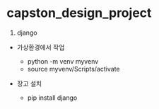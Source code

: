 # capston_design_project
1. django
- 가상환경에서 작업
  - python -m venv myvenv
  - source myvenv/Scripts/activate

- 장고 설치
  - pip install django
